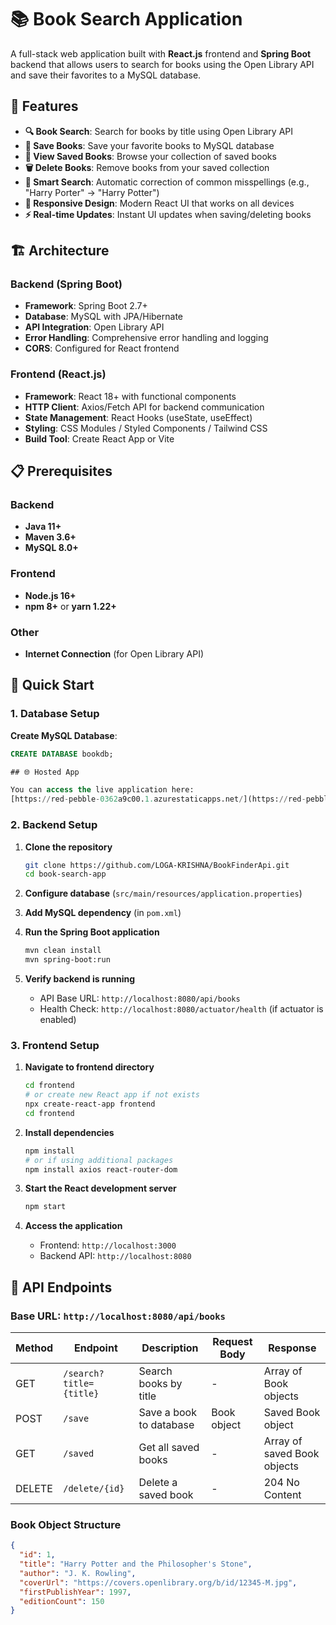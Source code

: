 # 📚 Book Search Application

A full-stack web application built with **React.js** frontend and **Spring Boot** backend that allows users to search for books using the Open Library API and save their favorites to a MySQL database.

## 🌟 Features

- **🔍 Book Search**: Search for books by title using Open Library API
- **💾 Save Books**: Save your favorite books to MySQL database
- **📖 View Saved Books**: Browse your collection of saved books
- **🗑️ Delete Books**: Remove books from your saved collection
- **🔧 Smart Search**: Automatic correction of common misspellings (e.g., "Harry Porter" → "Harry Potter")
- **📱 Responsive Design**: Modern React UI that works on all devices
- **⚡ Real-time Updates**: Instant UI updates when saving/deleting books

## 🏗️ Architecture

### Backend (Spring Boot)
- **Framework**: Spring Boot 2.7+
- **Database**: MySQL with JPA/Hibernate
- **API Integration**: Open Library API
- **Error Handling**: Comprehensive error handling and logging
- **CORS**: Configured for React frontend

### Frontend (React.js)
- **Framework**: React 18+ with functional components
- **HTTP Client**: Axios/Fetch API for backend communication
- **State Management**: React Hooks (useState, useEffect)
- **Styling**: CSS Modules / Styled Components / Tailwind CSS
- **Build Tool**: Create React App or Vite

## 📋 Prerequisites

### Backend
- **Java 11+**
- **Maven 3.6+**
- **MySQL 8.0+**

### Frontend
- **Node.js 16+**
- **npm 8+** or **yarn 1.22+**

### Other
- **Internet Connection** (for Open Library API)

## 🚀 Quick Start

### 1. Database Setup

**Create MySQL Database**:
```sql
CREATE DATABASE bookdb;

## 🌐 Hosted App

You can access the live application here:
[https://red-pebble-0362a9c00.1.azurestaticapps.net/](https://red-pebble-0362a9c00.1.azurestaticapps.net/)

```

### 2. Backend Setup

1. **Clone the repository**
   ```bash
   git clone https://github.com/LOGA-KRISHNA/BookFinderApi.git
   cd book-search-app
   ```

2. **Configure database** (`src/main/resources/application.properties`)
   

3. **Add MySQL dependency** (in `pom.xml`)
  

4. **Run the Spring Boot application**
   ```bash
   mvn clean install
   mvn spring-boot:run
   ```

5. **Verify backend is running**
   - API Base URL: `http://localhost:8080/api/books`
   - Health Check: `http://localhost:8080/actuator/health` (if actuator is enabled)

### 3. Frontend Setup

1. **Navigate to frontend directory**
   ```bash
   cd frontend
   # or create new React app if not exists
   npx create-react-app frontend
   cd frontend
   ```

2. **Install dependencies**
   ```bash
   npm install
   # or if using additional packages
   npm install axios react-router-dom
   ```

3. **Start the React development server**
   ```bash
   npm start
   ```

4. **Access the application**
   - Frontend: `http://localhost:3000`
   - Backend API: `http://localhost:8080`

## 📡 API Endpoints

### Base URL: `http://localhost:8080/api/books`

| Method | Endpoint | Description | Request Body | Response |
|--------|----------|-------------|--------------|----------|
| GET | `/search?title={title}` | Search books by title | - | Array of Book objects |
| POST | `/save` | Save a book to database | Book object | Saved Book object |
| GET | `/saved` | Get all saved books | - | Array of saved Book objects |
| DELETE | `/delete/{id}` | Delete a saved book | - | 204 No Content |

### Book Object Structure

```json
{
  "id": 1,
  "title": "Harry Potter and the Philosopher's Stone",
  "author": "J. K. Rowling",
  "coverUrl": "https://covers.openlibrary.org/b/id/12345-M.jpg",
  "firstPublishYear": 1997,
  "editionCount": 150
}
```

